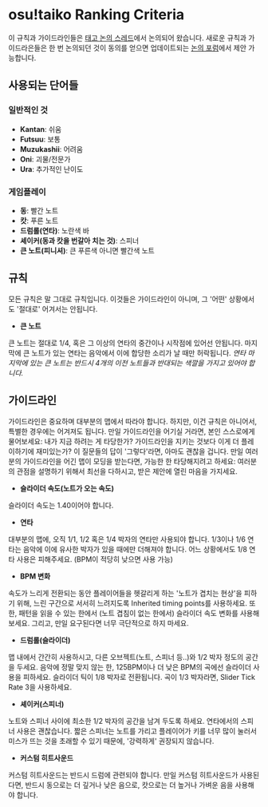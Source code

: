osu!taiko Ranking Criteria
====================================

이 규칙과 가이드라인들은 [태고 논의 스레드](https://osu.ppy.sh/forum/p/1275323)에서 논의되어 왔습니다. 새로운 규칙과 가이드라은들은 한 번 논의되던 것이 동의를 얻으면 업데이트되는 [논의 포럼](https://osu.ppy.sh/forum/87)에서 제안 가능합니다.

사용되는 단어들
----------------

### 일반적인 것

-   **Kantan**: 쉬움
-   **Futsuu**: 보통
-   **Muzukashii**: 어려움
-   **Oni**: 괴물/전문가
-   **Ura**: 추가적인 난이도

### 게임플레이

-   **동**: 빨간 노트
-   **캇**: 푸른 노트
-   **드럼롤(연타)**: 노란색 바
-   **셰이커(동과 캇을 번갈아 치는 것)**: 스피너
-   **큰 노트(피니셔)**: 큰 푸른색 아니면 빨간색 노트

규칙
--------

모든 규칙은 말 그대로 규칙입니다. 이것들은 가이드라인이 아니며, 그 '어떤' 상황에서도 '절대로' 어겨서는 안됩니다.

-   **큰 노트**

큰 노트는 절대로 1/4, 혹은 그 이상의 연타의 중간이나 시작점에 있어선 안됩니다. 마지막에 큰 노트가 있는 연타는 음악에서 이에 합당한 소리가 날 때만 허락됩니다. *연타 마지막에 있는 큰 노트는 반드시 4개의 이전 노트들과 반대되는 색깔을 가지고 있어야 합니다.*

가이드라인
-----------

가이드라인은 중요하며 대부분의 맵에서 따라야 합니다. 하지만, 이건 규칙은 아니어서, 특별한 경우에는 어겨져도 됩니다. 만일 가이드라인을 어기실 거라면, 본인 스스로에게 물어보세요: 내가 지금 하려는 게 타당한가? 가이드라인을 지키는 것보다 이게 더 플레이하기에 재미있는가? 이 질문들의 답이 '그렇다'라면, 아마도 괜찮을 겁니다. 만일 여러분의 가이드라인을 어긴 맵이 모딩을 받는다면, 가능한 한 타당해지려고 하세요: 여러분의 관점을 설명하기 위해서 최선을 다하시고, 받은 제안에 열린 마음을 가지세요.

-   **슬라이더 속도(노트가 오는 속도)**

슬라이더 속도는 1.40이어야 합니다.

-   **연타**

대부분의 맵에, 오직 1/1, 1/2 혹은 1/4 박자의 연타만 사용되야 합니다. 1/3이나 1/6 연타는 음악에 이에 유사한 박자가 있을 때에만 더해져야 합니다. 어느 상황에서도 1/8 연타 사용은 피해주세요. (BPM이 적당히 낮으면 사용 가능)

-   **BPM 변화**

속도가 느리게 전환되는 동안 플레이어들을 헷갈리게 하는 '노트가 겹치는 현상'을 피하기 위해, 느린 구간으로 서서히 느려지도록 Inherited timing points를 사용하세요. 또한, 패턴을 읽을 수 있는 한에서 (노트 겹침이 없는 한에서) 슬라이더 속도 변화를 사용해 보세요. 그리고, 만일 요구된다면 너무 극단적으로 하지 마세요.

-   **드럼롤(슬라이더)**

맵 내에서 간간히 사용하시고, 다른 오브젝트(노트, 스피너 등..)와 1/2 박자 정도의 공간을 두세요. 음악에 정말 맞지 않는 한, 125BPM이나 더 낮은 BPM의 곡에선 슬라이더 사용을 피하세요. 슬라이더 틱이 1/8 박자로 전환됩니다. 곡이 1/3 박자라면, Slider Tick Rate 3을 사용하세요.

-   **셰이커(스피너)**

노트와 스피너 사이에 최소한 1/2 박자의 공간을 남겨 두도록 하세요. 연타에서의 스피너 사용은 괜찮습니다. 짧은 스피너는 노트를 가리고 플레이어가 키를 너무 많이 눌러서 미스가 뜨는 것을 초래할 수 있기 때문에, '강력하게' 권장되지 않습니다.

-   **커스텀 히트사운드**

커스텀 히트사운드는 반드시 드럼에 관련되야 합니다. 만일 커스텀 히트사운드가 사용된다면, 반드시 동으로는 더 깊거나 낮은 음으로, 캇으로는 더 높거나 가벼운 음을 사용해야 합니다.

